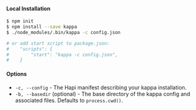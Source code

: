 #### Local Installation
```bash
$ npm init
$ npm install --save kappa
$ ./node_modules/.bin/kappa -c config.json

# or add start script to package.json:
#    "scripts": {
#        "start": "kappa -c config.json",
#    }
```


#### Options
- `-c, --config` - The Hapi manifest describing your kappa installation.
- `-b, --basedir` (optional) - The base directory of the kappa config and associated files. Defaults to `process.cwd()`.

